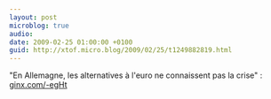```yaml
---
layout: post
microblog: true
audio: 
date: 2009-02-25 01:00:00 +0100
guid: http://xtof.micro.blog/2009/02/25/t1249882819.html
---
```

"En Allemagne, les alternatives à l'euro ne connaissent pas la crise" : [ginx.com/-egHt](http://ginx.com/-egHt)
